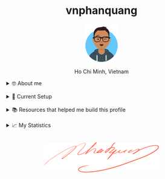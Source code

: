 <h1 align="center">vnphanquang</h1>

<p align="center">
  <a href="https://github.com/vnphanquang" target="_blank">
    <img src="./.github/images/avataaars.svg" alt="vnphanquang" height="100"/>
  </a>
</p>

<p align="center">Ho Chi Minh, Vietnam</p>

<details>
  <summary>🤓 About me</summary>

  <details align="center">
    <summary>My story</summary>
    <details align="center">
      <summary>Expand to see more of this</summary>
      <details align="center">
        <summary>Make this open to see some miracles</summary>
        <details align="center">
          <summary>You are getting there, keep going!</summary>
          <details align="center">
            <summary>You do really want to see how this ends, don't you?</summary>
            <details align="center">
              <summary>Well I have some exciting news to tell you</summary>
              <details align="center">
                <summary>You just wasted 5 seconds for this crap</summary>
                <details align="center">
                  <summary>Get your butt back to work</summary>
                  <details align="center">
                    <summary>Shame on you I have no story</summary>
                    <details align="center">
                      <summary>Okay now you are getting me annoyed...</summary>
                      <details align="center">
                        <summary>Okay okay, I will tell you my story, geez louise!</summary>
                        <details align="center">
                          <summary>It goes like this:</summary>
                          <details align="center">
                            <summary>...</summary>
                          </details>
                        </details>
                      </details>
                    </details>
                  </details>
                </details>
              </details>
            </details>
          </details>
        </details>
      </details>
    </details>
  </details>

  <br />

  My name is Quang Phan. I am a learner and a developer. This is where I dedicate my energy to the open source community.

  You are probably bored already so get back to whatever you were doing. See you out there on the field.

  In case you want to reach me, find me at `vnphanquang` on most social platforms.

  Cheers!
</details>

<br />

<details>
  <summary>💾 Current Setup</summary>
  <br />

My keyboard: [ZSA Moonlander](https://www.zsa.io/moonlander) [![monkeytype.badge]][monkeytype]

See my [.config] here for all my setup.

I mostly use Linux: [i3wm] & [polybar], [alacritty], [fish], [tmux], [neovim],

[![setup screenshot][local.images.setup]][.config]

I also use mac at work sometimes but only when i am forced too 😂.

</details>

<br />

<details>
  <summary>📚 Resources that helped me build this profile</summary>
  <br />

- [`awesome` collection of Github profiles](https://github.com/abhisheknaiidu/awesome-github-profile-readme#icons-) for inspiration
- [simpleicons](https://simpleicons.org/) for svg icons
- [getavataaars](https://getavataaars.com/) for avatar generation
- [wakatime](https://wakatime.com/dashboard), [wakatime-vscode](https://marketplace.visualstudio.com/items?itemName=WakaTime.vscode-wakatime) and the [anmol098/waka-readme-stats](https://github.com/anmol098/waka-readme-stats) github action for the coding stats section at end of this profile.

glhf!
</details>

<br />

<details>
  <summary>📈 My Statistics</summary>
  <br />

<!--START_SECTION:waka-->
![Code Time](http://img.shields.io/badge/Code%20Time-4%2C752%20hrs%2035%20mins-blue)

![Profile Views](http://img.shields.io/badge/Profile%20Views-0-blue)

**I'm an Early 🐤** 

```text
🌞 Morning                6858 commits        ████████░░░░░░░░░░░░░░░░░   30.30 % 
🌆 Daytime                8653 commits        ██████████░░░░░░░░░░░░░░░   38.23 % 
🌃 Evening                6773 commits        ███████░░░░░░░░░░░░░░░░░░   29.92 % 
🌙 Night                  351 commits         ░░░░░░░░░░░░░░░░░░░░░░░░░   01.55 % 
```
📅 **I'm Most Productive on Wednesday** 

```text
Monday                   3379 commits        ████░░░░░░░░░░░░░░░░░░░░░   14.93 % 
Tuesday                  2770 commits        ███░░░░░░░░░░░░░░░░░░░░░░   12.24 % 
Wednesday                3761 commits        ████░░░░░░░░░░░░░░░░░░░░░   16.62 % 
Thursday                 3177 commits        ████░░░░░░░░░░░░░░░░░░░░░   14.04 % 
Friday                   3674 commits        ████░░░░░░░░░░░░░░░░░░░░░   16.23 % 
Saturday                 3355 commits        ████░░░░░░░░░░░░░░░░░░░░░   14.82 % 
Sunday                   2519 commits        ███░░░░░░░░░░░░░░░░░░░░░░   11.13 % 
```


📊 **This Week I Spent My Time On** 

```text
🕑︎ Time Zone: Asia/Ho_Chi_Minh

💬 Programming Languages: 
Svelte                   10 hrs 18 mins      ██████████████░░░░░░░░░░░   55.43 % 
TypeScript               3 hrs 13 mins       ████░░░░░░░░░░░░░░░░░░░░░   17.33 % 
JavaScript               2 hrs 18 mins       ███░░░░░░░░░░░░░░░░░░░░░░   12.40 % 
Markdown                 2 hrs 3 mins        ███░░░░░░░░░░░░░░░░░░░░░░   11.08 % 
YAML                     12 mins             ░░░░░░░░░░░░░░░░░░░░░░░░░   01.08 % 

🔥 Editors: 
Neovim                   18 hrs 36 mins      █████████████████████████   100.00 % 

💻 Operating System: 
Linux                    18 hrs 36 mins      █████████████████████████   100.00 % 
```

**I Mostly Code in TypeScript** 

```text
TypeScript               32 repos            █████████░░░░░░░░░░░░░░░░   37.21 % 
JavaScript               22 repos            ██████░░░░░░░░░░░░░░░░░░░   25.58 % 
Svelte                   14 repos            ████░░░░░░░░░░░░░░░░░░░░░   16.28 % 
CSS                      3 repos             █░░░░░░░░░░░░░░░░░░░░░░░░   03.49 % 
Jupyter Notebook         1 repo              ░░░░░░░░░░░░░░░░░░░░░░░░░   01.16 % 
```




 Last Updated on 01/08/2025 00:54:25 UTC
<!--END_SECTION:waka-->

</details>


<br />

<p align="center">
  <a href="https://github.com/vnphanquang" target="_blank">
    <img src="./.github/images/signature.svg" height="80" />
  </a>
</p>

[monkeytype.badge]: https://img.shields.io/endpoint?style=for-the-badge&url=https%3A%2F%2Fmonkeytype-badge-vhd5lan7mmhz.runkit.sh%3Fmessage%3D110wpm%26label%3Dmonkeytype%26logoVariant%3Done
[monkeytype]: https://monkeytype.com/

[alacritty]: https://alacritty.org/
[polybar]: https://github.com/polybar/polybar
[i3wm]: https://i3wm.org/
[tmux]: https://github.com/tmux/tmux/wiki
[fish]: https://fishshell.com/
[neovim]: https://neovim.io/
[vscode]: https://code.visualstudio.com/
[vscode.vim]: https://marketplace.visualstudio.com/items?itemName=vscodevim.vim

[.config]: https://github.com/vnphanquang/.config
[local.images.setup]: ./.github/images/setup.png
